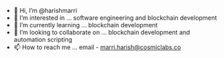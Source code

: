 - 👋 Hi, I’m @harishmarri
- 👀 I’m interested in ... software engineering and blockchain development
- 🌱 I’m currently learning ... blockchain development 
- 💞️ I’m looking to collaborate on ... blockchain development and automation scripting 
- 📫 How to reach me ... email - marri.harish@cosmiclabs.co

<!---
harishmarri/harishmarri is a ✨ special ✨ repository because its `README.md` (this file) appears on your GitHub profile.
You can click the Preview link to take a look at your changes.
--->
